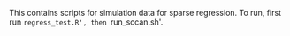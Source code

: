 This contains scripts for simulation data for sparse regression.  To run, first run `regress_test.R', then `run_sccan.sh'. 
